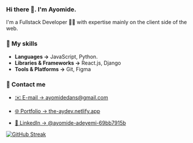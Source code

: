 ### Hi there 👋. I'm Ayomide.

I'm a Fullstack Developer 👩‍💻 with expertise mainly on the client side of the web.

### 🚀 My skills

- **Languages →** JavaScript, Python.
- **Libraries & Frameworks →** React.js, Django
- **Tools & Platforms →** Git, Figma

### 👥 Contact me

- [✉️ E-mail → ayomidedans@gmail.com](mailto:ayomidedans@gmail.com)

- [🌐 Portfolio → the-aydev.netlify.app](https://the-aydev.netlify.app/)

- [👥 LinkedIn → @ayomide-adeyemi-69bb7915b](https://www.linkedin.com/in/ayomide-adeyemi-69bb7915b/)

[![GitHub Streak](https://github-readme-streak-stats.herokuapp.com?user=the-aydev&theme=elegant&date_format=M%20j%5B%2C%20Y%5D)](https://git.io/streak-stats)

<!--
**the-aydev/the-aydev** is a ✨ _special_ ✨ repository because its `README.md` (this file) appears on your GitHub profile.

Here are some ideas to get you started:

- 🔭 I’m currently working on ...
- 🌱 I’m currently learning ...
- 👯 I’m looking to collaborate on ...
- 🤔 I’m looking for help with ...
- 💬 Ask me about ...
- 📫 How to reach me: ...
- 😄 Pronouns: ...
- ⚡ Fun fact: ...
-->
